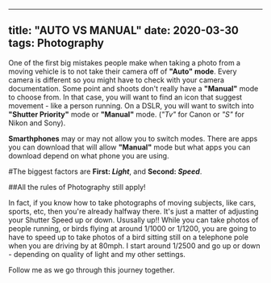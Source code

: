   ---
  title: "AUTO VS MANUAL"
  date: 2020-03-30
  tags:  Photography
  ---
  
  
  
  One of the first big mistakes people make when taking a photo from a moving vehicle is to not take their camera off of **"Auto" mode**.  Every camera is different so you might have to check with your camera documentation.  Some point and shoots don't really have a **"Manual"** mode to choose from.  In that case, you will want to find an icon that suggest movement - like a person running.  On a DSLR, you will want to switch into **"Shutter Priority"** mode or **"Manual"** mode.  (*"Tv"* for Canon or  *"S"* for Nikon and Sony).
 
  **Smarthphones** may or may not allow you to switch modes.  There are apps you can download that will allow **"Manual"** mode but what apps you can download depend on what phone you are using.
  
  
  #The biggest factors are **First: *Light***, and **Second: *Speed***.  
  
  ##All the rules of Photography still apply! 
  
  In fact, if you know how to take photographs of moving subjects, like cars, sports, etc, then you're already halfway there.  It's just a matter of adjusting your Shutter Speed up or down.  Ususally up!!  While you can take photos of people running, or birds flying at around 1/1000 or 1/1200, you are going to have to speed up to take photos of a bird sitting still on a telephone pole when you are driving by at 80mph.  I start around 1/2500 and go up or down - depending on quality of light and my other settings.
  
  
  Follow me as we go through this journey together.
